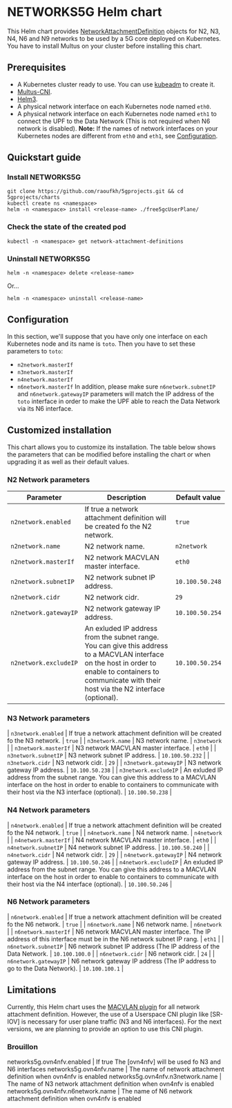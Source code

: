 # NETWORKS5G Helm chart

This Helm chart provides [NetworkAttachmentDefinition](https://docs.google.com/document/d/1Ny03h6IDVy_e_vmElOqR7UdTPAG_RNydhVE1Kx54kFQ/edit#) objects for N2, N3, N4, N6 and N9 networks to be used by a 5G core deployed on Kubernetes. You have to install Multus on your cluster before installing this chart.

## Prerequisites
 - A Kubernetes cluster ready to use. You can use [kubeadm](https://kubernetes.io/docs/setup/production-environment/tools/kubeadm/create-cluster-kubeadm/) to create it.
 - [Multus-CNI](https://github.com/intel/multus-cni).
 - [Helm3](https://helm.sh/docs/intro/install/).
 - A physical network interface on each Kubernetes node named `eth0`.
 - A physical network interface on each Kubernetes node named `eth1` to connect the UPF to the Data Network (This is not required when N6 network is disabled).
**Note:** If the names of network interfaces on your Kubernetes nodes are different from `eth0` and `eth1`, see [Configuration](#configuration).

## Quickstart guide

### Install NETWORKS5G
```console
git clone https://github.com/raoufkh/5gprojects.git && cd 5gprojects/charts
kubectl create ns <namespace>
helm -n <namespace> install <release-name> ./free5gcUserPlane/
```

### Check the state of the created pod
```console
kubectl -n <namespace> get network-attachment-definitions
```

### Uninstall NETWORKS5G
```console
helm -n <namespace> delete <release-name>
```
Or...
```console
helm -n <namespace> uninstall <release-name>
```

## Configuration
In this section, we'll suppose that you have only one interface on each Kubernetes node and its name is `toto`. Then you have to set these parameters to `toto`:
 - `n2network.masterIf`
 - `n3network.masterIf`
 - `n4network.masterIf`
 - `n6network.masterIf`
In addition, please make sure `n6network.subnetIP` and `n6network.gatewayIP` parameters will match the IP address of the `toto` interface in order to make the UPF able to reach the Data Network via its N6 interface.

## Customized installation
This chart allows you to customize its installation. The table below shows the parameters that can be modified before installing the chart or when upgrading it as well as their default values.

### N2 Network parameters
| Parameter | Description | Default value |
| --- | --- | --- |
| `n2network.enabled` | If true a network attachment definition will be created fo the N2 network. | `true` |
| `n2network.name` | N2 network name. | `n2network` |
| `n2network.masterIf` | N2 network MACVLAN master interface. | `eth0` |
| `n2network.subnetIP` | N2 network subnet IP address. | `10.100.50.248` |
| `n2network.cidr` | N2 network cidr. | `29` |
| `n2network.gatewayIP` | N2 network gateway IP address. | `10.100.50.254` |
| `n2network.excludeIP` | An exluded IP address from the subnet range. You can give this address to a MACVLAN interface on the host in order to enable to containers to communicate with their host via the N2 interface (optional). | `10.100.50.254` |

### N3 Network parameters
| `n3network.enabled` | If true a network attachment definition will be created fo the N3 network. | `true` |
| `n3network.name` | N3 network name. | `n3network` |
| `n3network.masterIf` | N3 network MACVLAN master interface. | `eth0` |
| `n3network.subnetIP` | N3 network subnet IP address. | `10.100.50.232` |
| `n3network.cidr` | N3 network cidr. | `29` |
| `n3network.gatewayIP` | N3 network gateway IP address. | `10.100.50.238` |
| `n3network.excludeIP` | An exluded IP address from the subnet range. You can give this address to a MACVLAN interface on the host in order to enable to containers to communicate with their host via the N3 interface (optional). | `10.100.50.238` |

### N4 Network parameters
| `n4network.enabled` | If true a network attachment definition will be created fo the N4 network. | `true` |
| `n4network.name` | N4 network name. | `n4network` |
| `n4network.masterIf` | N4 network MACVLAN master interface. | `eth0` |
| `n4network.subnetIP` | N4 network subnet IP address. | `10.100.50.240` |
| `n4network.cidr` | N4 network cidr. | `29` |
| `n4network.gatewayIP` | N4 network gateway IP address. | `10.100.50.246` |
| `n4network.excludeIP` | An exluded IP address from the subnet range. You can give this address to a MACVLAN interface on the host in order to enable to containers to communicate with their host via the N4 interface (optional). | `10.100.50.246` |

### N6 Network parameters
| `n6network.enabled` | If true a network attachment definition will be created fo the N6 network. | `true` |
| `n6network.name` | N6 network name. | `n6network` |
| `n6network.masterIf` | N6 network MACVLAN master interface. The IP address of this interface must be in the N6 network subnet IP rang. | `eth1` |
| `n6network.subnetIP` | N6 network subnet IP address (The IP address of the Data Network. | `10.100.100.0` |
| `n6network.cidr` | N6 network cidr. | `24` |
| `n6network.gatewayIP` | N6 network gateway IP address (The IP address to go to the Data Network). | `10.100.100.1` |

## Limitations
Currently, this Helm chart uses the [MACVLAN plugin](https://www.cni.dev/plugins/main/macvlan/) for all network attachment definition. However, the use of a Userspace CNI plugin like [SR-IOV] is necessary for user plane traffic (N3 and N6 interfaces). For the next versions, we are planning to provide an option to use this CNI plugin.

### Brouillon
networks5g.ovn4nfv.enabled | If true The [ovn4nfv] will be used fo N3 and N6 interfaces
networks5g.ovn4nfv.name | The name of network attachment definition when ovn4nfv is enabled
networks5g.ovn4nfv.n3network.name | The name of N3 network attachment definition when ovn4nfv is enabled
networks5g.ovn4nfv.n6network.name | The name of N6 network attachment definition when ovn4nfv is enabled
